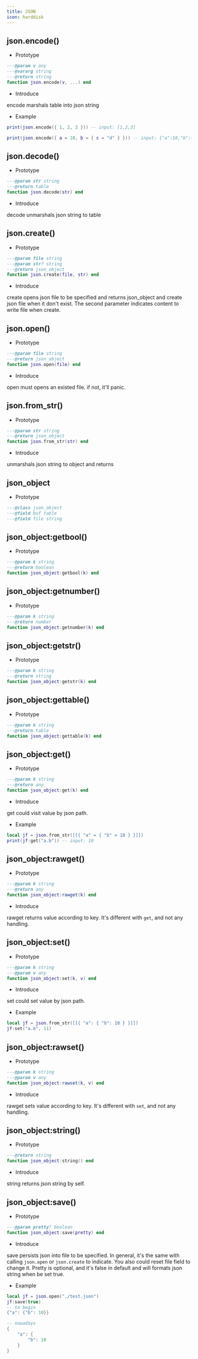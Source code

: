 ```yaml
---
title: JSON
icon: harddisk
---
```


## json.encode()

* Prototype
```lua
---@param v any
---@vararg string
---@return string
function json.encode(v, ...) end
```

* Introduce

encode marshals table into json string

* Example
```lua
print(json.encode({ 1, 2, 3 })) -- input: [1,2,3]

print(json.encode({ a = 10, b = { c = "d" } })) -- input: {"a":10,"b":{"c":"d"}}
```

## json.decode()

* Prototype
```lua
---@param str string
---@return table
function json.decode(str) end
```

* Introduce

decode unmarshals json string to table

## json.create()

* Prototype
```lua
---@param file string
---@param str? string
---@return json_object
function json.create(file, str) end
```

* Introduce

create opens json file to be specified and returns json_object and create json file when it don't exist. The second parameter indicates content to write file when create.

## json.open()

* Prototype
```lua
---@param file string
---@return json_object
function json.open(file) end
```

* Introduce

open must opens an existed file. if not, it'll panic.

## json.from_str()

* Prototype
```lua
---@param str string
---@return json_object
function json.from_str(str) end
```

* Introduce

unmarshals json string to object and returns

## json_object

* Prototype
```lua
---@class json_object
---@field buf table
---@field file string
```

## json_object:getbool()

* Prototype
```lua
---@param k string
---@return boolean
function json_object:getbool(k) end
```

## json_object:getnumber()

* Prototype
```lua
---@param k string
---@return number
function json_object:getnumber(k) end
```

## json_object:getstr()

* Prototype
```lua
---@param k string
---@return string
function json_object:getstr(k) end
```

## json_object:gettable()

* Prototype
```lua
---@param k string
---@return table
function json_object:gettable(k) end
```

## json_object:get()

* Prototype
```lua
---@param k string
---@return any
function json_object:get(k) end
```

* Introduce

get could visit value by json path.

* Example
```lua
local jf = json.from_str([[{ "a" = { "b" = 10 } }]])
print(jf:get("a.b")) -- input: 10
```

## json_object:rawget()

* Prototype
```lua
---@param k string
---@return any
function json_object:rawget(k) end
```

* Introduce

rawget returns value according to key. It's different with `get`, and not any handling.

## json_object:set()

* Prototype
```lua
---@param k string
---@param v any
function json_object:set(k, v) end
```

* Introduce

set could set value by json path.

* Example
```lua
local jf = json.from_str([[{ "a": { "b": 10 } }]])
jf:set("a.b", 11)
```

## json_object:rawset()

* Prototype
```lua
---@param k string
---@param v any
function json_object:rawset(k, v) end
```

* Introduce

rawget sets value according to key. It's different with `set`, and not any handling.

## json_object:string()

* Prototype
```lua
---@return string
function json_object:string() end
```

* Introduce

string returns json string by self.

## json_object:save()

* Prototype
```lua
---@param pretty? boolean
function json_object:save(pretty) end
```

* Introduce

save persists json into file to be specified. In general, it's the same with calling `json.open` or `json.create` to indicate. You also could reset file field to change it. Pretty is optional, and it's false in default and will formats json string when be set true.

* Example
```lua
local jf = json.open("./test.json")
jf:save(true)
-- to begin
{"a": {"b": 10}}

-- nowadays
{
    "a": {
        "b": 10
    }
}
```